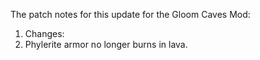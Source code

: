 The patch notes for this update for the Gloom Caves Mod:

1. Changes:
2. Phylerite armor no longer burns in lava.
